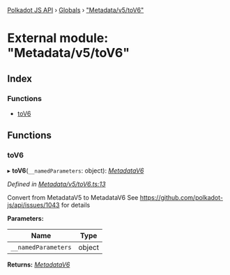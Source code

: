 [Polkadot JS API](../README.md) › [Globals](../globals.md) › ["Metadata/v5/toV6"](_metadata_v5_tov6_.md)

# External module: "Metadata/v5/toV6"

## Index

### Functions

* [toV6](_metadata_v5_tov6_.md#tov6)

## Functions

###  toV6

▸ **toV6**(`__namedParameters`: object): *[MetadataV6](../classes/_metadata_v6_metadata_.metadatav6.md)*

*Defined in [Metadata/v5/toV6.ts:13](https://github.com/polkadot-js/api/blob/8d3cb72189/packages/types/src/Metadata/v5/toV6.ts#L13)*

Convert from MetadataV5 to MetadataV6
See https://github.com/polkadot-js/api/issues/1043 for details

**Parameters:**

Name | Type |
------ | ------ |
`__namedParameters` | object |

**Returns:** *[MetadataV6](../classes/_metadata_v6_metadata_.metadatav6.md)*

